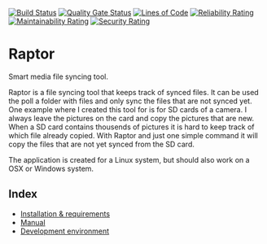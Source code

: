 [![Build Status](https://travis-ci.com/richardregeer/raptor.svg?branch=master)](https://travis-ci.com/richardregeer/raptor)
[![Quality Gate Status](https://sonarcloud.io/api/project_badges/measure?project=richardregeer_raptor&metric=alert_status)](https://sonarcloud.io/dashboard?id=richardregeer_raptor)
[![Lines of Code](https://sonarcloud.io/api/project_badges/measure?project=richardregeer_raptor&metric=ncloc)](https://sonarcloud.io/dashboard?id=richardregeer_raptor)
[![Reliability Rating](https://sonarcloud.io/api/project_badges/measure?project=richardregeer_raptor&metric=reliability_rating)](https://sonarcloud.io/dashboard?id=richardregeer_raptor)
[![Maintainability Rating](https://sonarcloud.io/api/project_badges/measure?project=richardregeer_raptor&metric=sqale_rating)](https://sonarcloud.io/dashboard?id=richardregeer_raptor)
[![Security Rating](https://sonarcloud.io/api/project_badges/measure?project=richardregeer_raptor&metric=security_rating)](https://sonarcloud.io/dashboard?id=richardregeer_raptor)
# Raptor
Smart media file syncing tool.

Raptor is a file syncing tool that keeps track of synced files. It can be used the poll a folder with files and only sync the files that are not synced yet. One example where I created this tool for is for SD cards of a camera. I always leave the pictures on the card and copy the pictures that are new. When a SD card contains thousends of pictures it is hard to keep track of which file already copied. With Raptor and just one simple command it will copy the files that are not yet synced from the SD card.

The application is created for a Linux system, but should also work on a OSX or Windows system.

## Index
 - [Installation & requirements](docs/installation.md)
 - [Manual](docs/manual.md)
 - [Development environment](docs/development.md)